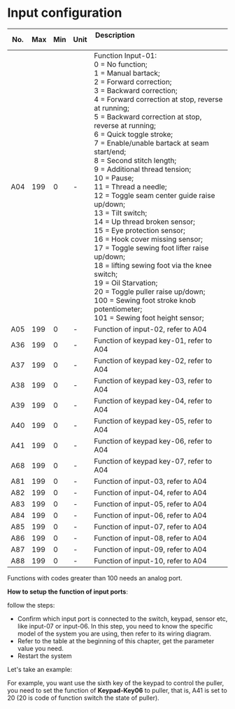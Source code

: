 # Input configuration

| No. | Max | Min | Unit | Description &nbsp; &nbsp; &nbsp; &nbsp; &nbsp; &nbsp; &nbsp; &nbsp; &nbsp; &nbsp; &nbsp; &nbsp; &nbsp; &nbsp; &nbsp;&nbsp; &nbsp; &nbsp; &nbsp; &nbsp; &nbsp; &nbsp; &nbsp; &nbsp; &nbsp; &nbsp; &nbsp; &nbsp; &nbsp; &nbsp; &nbsp; &nbsp;&nbsp; &nbsp; &nbsp; &nbsp; &nbsp; |
| --- | --- | --- | --- | --- |
| A04 | 199 | 0 | - | Function Input-01:<br>0 = No function;<br>1 = Manual bartack;<br>2 = Forward correction;<br>3 = Backward correction;<br>4 = Forward correction at stop, reverse at running;<br>5 = Backward correction at stop, reverse at running;<br>6 = Quick toggle stroke;<br>7 = Enable/unable bartack at seam start/end;<br>8 = Second stitch length;<br>9 = Additional thread tension;<br>10 = Pause;<br>11 = Thread a needle;<br>12 = Toggle seam center guide raise up/down;<br>13 = Tilt switch;<br>14 = Up thread broken sensor;<br>15 = Eye protection sensor;<br>16 = Hook cover missing sensor;<br>17 = Toggle sewing foot lifter raise up/down;<br>18 = lifting sewing foot via the knee switch;<br>19 = Oil Starvation;<br>20 = Toggle puller raise up/down;<br>100 = Sewing foot stroke knob potentiometer;<br>101 = Sewing foot height sensor; |
| A05 | 199 | 0 | - | Function of input-02, refer to A04 |
| A36 | 199 | 0 | - | Function of keypad key-01, refer to A04 |
| A37 | 199 | 0 | - | Function of keypad key-02, refer to A04 |
| A38 | 199 | 0 | - | Function of keypad key-03, refer to A04 |
| A39 | 199 | 0 | - | Function of keypad key-04, refer to A04 |
| A40 | 199 | 0 | - | Function of keypad key-05, refer to A04 |
| A41 | 199 | 0 | - | Function of keypad key-06, refer to A04 |
| A68 | 199 | 0 | - | Function of keypad key-07, refer to A04 |
| A81 | 199 | 0 | - | Function of input-03, refer to A04 |
| A82 | 199 | 0 | - | Function of input-04, refer to A04 |
| A83 | 199 | 0 | - | Function of input-05, refer to A04 |
| A84 | 199 | 0 | - | Function of input-06, refer to A04 |
| A85 | 199 | 0 | - | Function of input-07, refer to A04 |
| A86 | 199 | 0 | - | Function of input-08, refer to A04 |
| A87 | 199 | 0 | - | Function of input-09, refer to A04 |
| A88 | 199 | 0 | - | Function of input-10, refer to A04 |

Functions with codes greater than 100 needs an analog port.

**How to setup the function of input ports**:

follow the steps:

- Confirm which input port is connected to the switch, keypad, sensor etc, like input-07 or input-06. In this step, you need to know the specific model of the system you are using, then refer to its wiring diagram.
- Refer to the table at the beginning of this chapter, get the parameter value you need.
- Restart the system

Let's take an example:

For example, you want use the sixth key of the keypad to control the puller, you need to set the function of **Keypad-Key06** to puller, that is, A41 is set to 20 (20 is code of function switch the state of puller).
